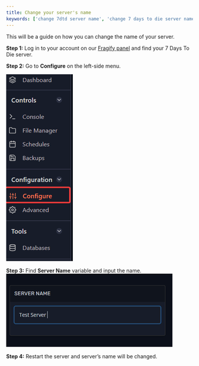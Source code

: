 ```yaml
---
title: Change your server's name
keywords: ['change 7dtd server name', 'change 7 days to die server name', 'change 7 days to die server name', 'change 7dtd server name', '7dtd server name', '7 days to die server name', '7 days to die server name', '7dtd server name']
---
```


This will be a guide on how you can change the name of your server.
  
**Step 1:** Log in to your account on our [Fragify panel](VAR::FRAGIFY_URL) and find your 7 Days To Die server.

**Step 2:** Go to **Configure** on the left-side menu.  

![Configure](../images/configure.png)

**Step 3:** Find **Server Name** variable and input the name.   
![Server Name](images/server-name.png)

**Step 4:** Restart the server and server’s name will be changed.
